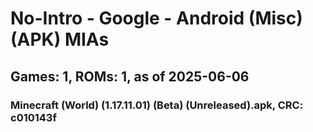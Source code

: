 # No-Intro - Google - Android (Misc) (APK) MIAs
## Games: 1, ROMs: 1, as of 2025-06-06

### Minecraft (World) (1.17.11.01) (Beta) (Unreleased).apk, CRC: c010143f
